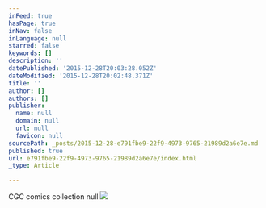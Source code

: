 ```yaml
---
inFeed: true
hasPage: true
inNav: false
inLanguage: null
starred: false
keywords: []
description: ''
datePublished: '2015-12-28T20:03:28.052Z'
dateModified: '2015-12-28T20:02:48.371Z'
title: ''
author: []
authors: []
publisher:
  name: null
  domain: null
  url: null
  favicon: null
sourcePath: _posts/2015-12-28-e791fbe9-22f9-4973-9765-21989d2a6e7e.md
published: true
url: e791fbe9-22f9-4973-9765-21989d2a6e7e/index.html
_type: Article

---
```

CGC comics collection null
![](https://the-grid-user-content.s3-us-west-2.amazonaws.com/8974ed24-d563-4474-a31b-1078eeace68b.jpg)